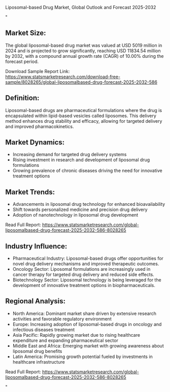 Liposomal-based Drug Market, Global Outlook and Forecast 2025-2032 

"<html>
<h2>Market Size:</h2>
<p>The global liposomal-based drug market was valued at USD 5019 million in 2024 and is projected to grow significantly, reaching USD 11834.54 million by 2032, with a compound annual growth rate (CAGR) of 10.00% during the forecast period.</p>
<p>Download Sample Report Link: <a href='https://www.statsmarketresearch.com/download-free-sample/8028265/global-liposomalbased-drug-forecast-2025-2032-586'>https://www.statsmarketresearch.com/download-free-sample/8028265/global-liposomalbased-drug-forecast-2025-2032-586</a></p>

<h2>Definition:</h2>
<p>Liposomal-based drugs are pharmaceutical formulations where the drug is encapsulated within lipid-based vesicles called liposomes. This delivery method enhances drug stability and efficacy, allowing for targeted delivery and improved pharmacokinetics.</p>

<h2>Market Dynamics:</h2>
<ul>
    <li>Increasing demand for targeted drug delivery systems</li>
    <li>Rising investment in research and development of liposomal drug formulations</li>
    <li>Growing prevalence of chronic diseases driving the need for innovative treatment options</li>
</ul>

<h2>Market Trends:</h2>
<ul>
    <li>Advancements in liposomal drug technology for enhanced bioavailability</li>
    <li>Shift towards personalized medicine and precision drug delivery</li>
    <li>Adoption of nanotechnology in liposomal drug development</li>
</ul>
<p>Read Full Report: <a href='https://www.statsmarketresearch.com/global-liposomalbased-drug-forecast-2025-2032-586-8028265'>https://www.statsmarketresearch.com/global-liposomalbased-drug-forecast-2025-2032-586-8028265</a> </p>

<h2>Industry Influence:</h2>
<ul>
    <li>Pharmaceutical Industry: Liposomal-based drugs offer opportunities for novel drug delivery mechanisms and improved therapeutic outcomes.</li>
    <li>Oncology Sector: Liposomal formulations are increasingly used in cancer therapy for targeted drug delivery and reduced side effects.</li>
    <li>Biotechnology Sector: Liposomal technology is being leveraged for the development of innovative treatment options in biopharmaceuticals.</li>
</ul>

<h2>Regional Analysis:</h2>
<ul>
    <li>North America: Dominant market share driven by extensive research activities and favorable regulatory environment</li>
    <li>Europe: Increasing adoption of liposomal-based drugs in oncology and infectious diseases treatment</li>
    <li>Asia Pacific: Rapidly growing market due to rising healthcare expenditure and expanding pharmaceutical sector</li>
    <li>Middle East and Africa: Emerging market with growing awareness about liposomal drug benefits</li>
    <li>Latin America: Promising growth potential fueled by investments in healthcare infrastructure</li>
</ul>
<p>Read Full Report: <a href='https://www.statsmarketresearch.com/global-liposomalbased-drug-forecast-2025-2032-586-8028265'>https://www.statsmarketresearch.com/global-liposomalbased-drug-forecast-2025-2032-586-8028265</a></p>
</html>"
